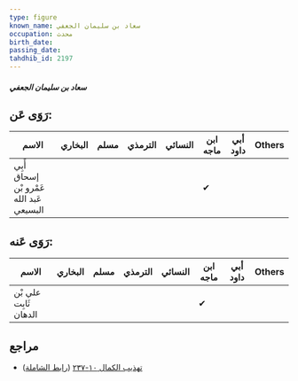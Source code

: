 ```yaml
---
type: figure
known_name: سعاد بن سليمان الجعفي
occupation: محدث
birth_date:
passing_date:
tahdhib_id: 2197
---
```

##### سعاد بن سليمان الجعفي

## رَوَى عَن:
| الاسم                                    | البخاري | مسلم | الترمذي | النسائي | ابن ماجه | أبي داود | Others |
| ---------------------------------------- | ------- | ---- | ------- | ------- | -------- | -------- | ------ |
| أَبِي إسحاق عَمْرو بْن عَبد الله البسيعي |         |      |         |         | ✔        |          |        |
## رَوَى عَنه:
| الاسم                 | البخاري | مسلم | الترمذي | النسائي | ابن ماجه | أبي داود | Others |
| --------------------- | ------- | ---- | ------- | ------- | -------- | -------- | ------ |
| علي بْن ثَابِت الدهان |         |      |         |         | ✔        |          |        |
## مراجع
- [تهذيب الكمال ١٠-٢٣٧](obsidian://open?vault=Tahdhib-al-Kamal&file=Figures/٢١٩٧-سعاد%20بن%20سليمان%20الجعفي) ([رابط الشاملة](https://shamela.ws/book/3722/5009))